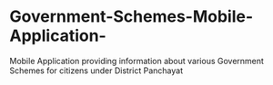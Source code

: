 # Government-Schemes-Mobile-Application-
Mobile Application providing information about  various Government Schemes for citizens under District  Panchayat
